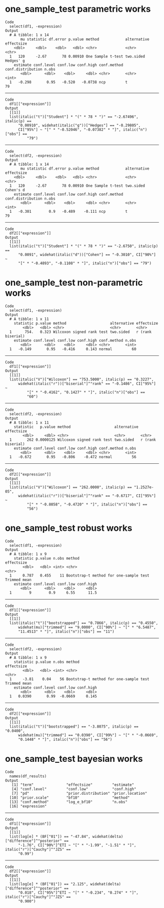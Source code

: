 # one_sample_test parametric works

    Code
      select(df1, -expression)
    Output
      # A tibble: 1 x 14
           mu statistic df.error p.value method            alternative effectsize
        <dbl>     <dbl>    <dbl>   <dbl> <chr>             <chr>       <chr>     
      1   120     -2.67       78 0.00910 One Sample t-test two.sided   Hedges' g 
        estimate conf.level conf.low conf.high conf.method conf.distribution n.obs
           <dbl>      <dbl>    <dbl>     <dbl> <chr>       <chr>             <int>
      1   -0.298       0.95   -0.520   -0.0738 ncp         t                    79

---

    Code
      df1[["expression"]]
    Output
      [[1]]
      list(italic("t")["Student"] * "(" * 78 * ")" == "-2.67496", italic(p) == 
          "0.00910", widehat(italic("g"))["Hedges"] == "-0.29805", 
          CI["95%"] ~ "[" * "-0.52046", "-0.07382" * "]", italic("n")["obs"] == 
              "79")
      

---

    Code
      select(df2, -expression)
    Output
      # A tibble: 1 x 14
           mu statistic df.error p.value method            alternative effectsize
        <dbl>     <dbl>    <dbl>   <dbl> <chr>             <chr>       <chr>     
      1   120     -2.67       78 0.00910 One Sample t-test two.sided   Cohen's d 
        estimate conf.level conf.low conf.high conf.method conf.distribution n.obs
           <dbl>      <dbl>    <dbl>     <dbl> <chr>       <chr>             <int>
      1   -0.301        0.9   -0.489    -0.111 ncp         t                    79

---

    Code
      df2[["expression"]]
    Output
      [[1]]
      list(italic("t")["Student"] * "(" * 78 * ")" == "-2.6750", italic(p) == 
          "0.0091", widehat(italic("d"))["Cohen"] == "-0.3010", CI["90%"] ~ 
          "[" * "-0.4893", "-0.1108" * "]", italic("n")["obs"] == "79")
      

# one_sample_test non-parametric works

    Code
      select(df1, -expression)
    Output
      # A tibble: 1 x 11
        statistic p.value method                    alternative effectsize       
            <dbl>   <dbl> <chr>                     <chr>       <chr>            
      1      754.   0.323 Wilcoxon signed rank test two.sided   r (rank biserial)
        estimate conf.level conf.low conf.high conf.method n.obs
           <dbl>      <dbl>    <dbl>     <dbl> <chr>       <int>
      1   -0.149       0.95   -0.416     0.143 normal         60

---

    Code
      df1[["expression"]]
    Output
      [[1]]
      list(italic("V")["Wilcoxon"] == "753.5000", italic(p) == "0.3227", 
          widehat(italic("r"))["biserial"]^"rank" == "-0.1486", CI["95%"] ~ 
              "[" * "-0.4162", "0.1427" * "]", italic("n")["obs"] == 
              "60")
      

---

    Code
      select(df2, -expression)
    Output
      # A tibble: 1 x 11
        statistic   p.value method                    alternative effectsize       
            <dbl>     <dbl> <chr>                     <chr>       <chr>            
      1       262 0.0000125 Wilcoxon signed rank test two.sided   r (rank biserial)
        estimate conf.level conf.low conf.high conf.method n.obs
           <dbl>      <dbl>    <dbl>     <dbl> <chr>       <int>
      1   -0.672       0.95   -0.806    -0.472 normal         56

---

    Code
      df2[["expression"]]
    Output
      [[1]]
      list(italic("V")["Wilcoxon"] == "262.0000", italic(p) == "1.2527e-05", 
          widehat(italic("r"))["biserial"]^"rank" == "-0.6717", CI["95%"] ~ 
              "[" * "-0.8058", "-0.4720" * "]", italic("n")["obs"] == 
              "56")
      

# one_sample_test robust works

    Code
      select(df1, -expression)
    Output
      # A tibble: 1 x 9
        statistic p.value n.obs method                                 effectsize  
            <dbl>   <dbl> <int> <chr>                                  <chr>       
      1     0.787   0.455    11 Bootstrap-t method for one-sample test Trimmed mean
        estimate conf.level conf.low conf.high
           <dbl>      <dbl>    <dbl>     <dbl>
      1        9        0.9     6.55      11.5

---

    Code
      df1[["expression"]]
    Output
      [[1]]
      list(italic("t")["bootstrapped"] == "0.7866", italic(p) == "0.4550", 
          widehat(mu)["trimmed"] == "9.0000", CI["90%"] ~ "[" * "6.5487", 
          "11.4513" * "]", italic("n")["obs"] == "11")
      

---

    Code
      select(df2, -expression)
    Output
      # A tibble: 1 x 9
        statistic p.value n.obs method                                 effectsize  
            <dbl>   <dbl> <int> <chr>                                  <chr>       
      1     -3.81    0.04    56 Bootstrap-t method for one-sample test Trimmed mean
        estimate conf.level conf.low conf.high
           <dbl>      <dbl>    <dbl>     <dbl>
      1   0.0390       0.99  -0.0669     0.145

---

    Code
      df2[["expression"]]
    Output
      [[1]]
      list(italic("t")["bootstrapped"] == "-3.8075", italic(p) == "0.0400", 
          widehat(mu)["trimmed"] == "0.0390", CI["99%"] ~ "[" * "-0.0669", 
          "0.1448" * "]", italic("n")["obs"] == "56")
      

# one_sample_test bayesian works

    Code
      names(df_results)
    Output
       [1] "term"               "effectsize"         "estimate"          
       [4] "conf.level"         "conf.low"           "conf.high"         
       [7] "pd"                 "prior.distribution" "prior.location"    
      [10] "prior.scale"        "bf10"               "method"            
      [13] "conf.method"        "log_e_bf10"         "n.obs"             
      [16] "expression"        

---

    Code
      df1[["expression"]]
    Output
      [[1]]
      list(log[e] * (BF["01"]) == "-47.84", widehat(delta)["difference"]^"posterior" == 
          "-1.76", CI["90%"]^ETI ~ "[" * "-1.99", "-1.51" * "]", italic("r")["Cauchy"]^"JZS" == 
          "0.99")
      

---

    Code
      df2[["expression"]]
    Output
      [[1]]
      list(log[e] * (BF["01"]) == "2.125", widehat(delta)["difference"]^"posterior" == 
          "0.018", CI["95%"]^ETI ~ "[" * "-0.234", "0.274" * "]", italic("r")["Cauchy"]^"JZS" == 
          "0.900")
      
